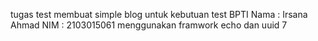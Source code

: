 tugas test membuat simple blog untuk kebutuan test BPTI
Nama : Irsana Ahmad
NIM : 2103015061
menggunakan framwork echo dan uuid 7
